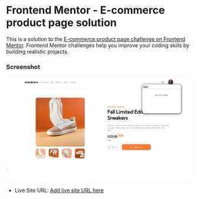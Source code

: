 # Frontend Mentor - E-commerce product page solution

This is a solution to the [E-commerce product page challenge on Frontend Mentor](https://www.frontendmentor.io/challenges/ecommerce-product-page-UPsZ9MJp6). Frontend Mentor challenges help you improve your coding skills by building realistic projects.


### Screenshot

![](./screenshot.jpg)


- Live Site URL: [Add live site URL here](https://your-live-site-url.com)

